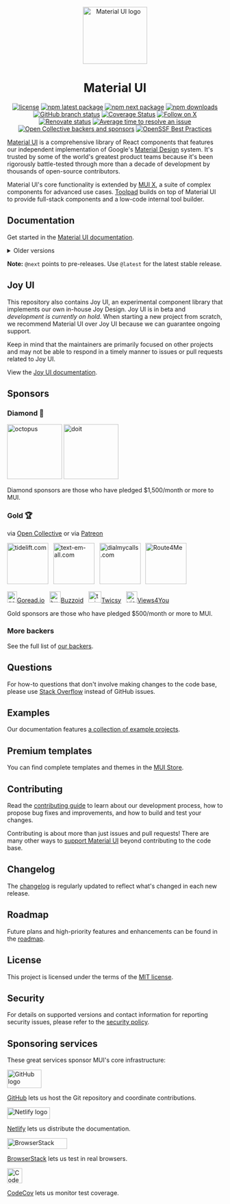 <!-- #default-branch-switch -->
<!-- markdownlint-disable-next-line -->
<p align="center">
  <a href="https://next.mui.com/core/" rel="noopener" target="_blank"><img width="150" height="133" src="https://mui.com/static/logo.svg" alt="Material UI logo"></a>
</p>

<h1 align="center">Material UI</h1>

<div align="center">

[![license](https://img.shields.io/badge/license-MIT-blue.svg)](https://github.com/mui/material-ui/blob/HEAD/LICENSE)
[![npm latest package](https://img.shields.io/npm/v/@mui/material/latest.svg)](https://www.npmjs.com/package/@mui/material)
[![npm next package](https://img.shields.io/npm/v/@mui/material/next.svg)](https://www.npmjs.com/package/@mui/material)
[![npm downloads](https://img.shields.io/npm/dm/@mui/material.svg)](https://www.npmjs.com/package/@mui/material)
[![GitHub branch status](https://img.shields.io/github/checks-status/mui/material-ui/HEAD)](https://github.com/mui/material-ui/commits/HEAD/)
[![Coverage Status](https://img.shields.io/codecov/c/github/mui/material-ui.svg)](https://app.codecov.io/gh/mui/material-ui/)
[![Follow on X](https://img.shields.io/twitter/follow/MaterialUI.svg?label=follow+Material+UI)](https://x.com/MaterialUI)
[![Renovate status](https://img.shields.io/badge/renovate-enabled-brightgreen.svg)](https://github.com/mui/material-ui/issues/27062)
[![Average time to resolve an issue](https://isitmaintained.com/badge/resolution/mui/material-ui.svg)](https://isitmaintained.com/project/mui/material-ui 'Average time to resolve an issue')
[![Open Collective backers and sponsors](https://img.shields.io/opencollective/all/mui-org)](https://opencollective.com/mui-org)
[![OpenSSF Best Practices](https://www.bestpractices.dev/projects/1320/badge)](https://www.bestpractices.dev/projects/1320)

</div>

[Material UI](https://mui.com/material-ui/) is a comprehensive library of React components that features our independent implementation of Google's [Material Design](https://m2.material.io/design/introduction/) system.
It's trusted by some of the world's greatest product teams because it's been rigorously battle-tested through more than a decade of development by thousands of open-source contributors.

Material UI's core functionality is extended by [MUI X](https://github.com/mui/mui-x), a suite of complex components for advanced use cases.
[Toolpad](https://github.com/mui/toolpad) builds on top of Material UI to provide full-stack components and a low-code internal tool builder.

## Documentation

Get started in the [Material UI documentation](https://mui.com/material-ui/getting-started/).

<details>
  <summary>Older versions</summary>

- **[v5.x](https://v5.mui.com/)** ([Upgrading from v5 to v6](https://mui.com/material-ui/migration/upgrade-to-v6/))
- **[v4.x](https://v4.mui.com/)** ([Upgrading from v4 to v5](https://mui.com/material-ui/migration/migration-v4/))
- **[v3.x](https://v3.mui.com/)** ([Upgrading from v3 to v4](https://mui.com/material-ui/migration/migration-v3/))
- **[v0.x](https://v0.mui.com/)** ([Upgrading to v1](https://mui.com/material-ui/migration/migration-v0x/))

</details>

**Note:** `@next` points to pre-releases.
Use `@latest` for the latest stable release.

## Joy UI

This repository also contains Joy UI, an experimental component library that implements our own in-house Joy Design.
Joy UI is in beta and _development is currently on hold_.
When starting a new project from scratch, we recommend Material UI over Joy UI because we can guarantee ongoing support.

Keep in mind that the maintainers are primarily focused on other projects and may not be able to respond in a timely manner to issues or pull requests related to Joy UI.

View the [Joy UI documentation](https://mui.com/joy-ui/getting-started/).

## Sponsors

### Diamond 💎

<p>
  <a href="https://octopus.com/?utm_source=mui.com&utm_medium=referral&utm_content=readme" rel="noopener sponsored" target="_blank"><img height="128" width="128" src="https://mui.com/static/sponsors/octopus-square.svg" alt="octopus" title="Repeatable, reliable deployments" loading="lazy" /></a>
  <a href="https://www.doit.com/?utm_source=mui.com&utm_medium=referral&utm_content=readme" rel="noopener sponsored" target="_blank"><img height="128" width="128" src="https://mui.com/static/sponsors/doit-square.svg" alt="doit" title="Management Platform for Google Cloud and AWS" loading="lazy" /></a>
</p>

Diamond sponsors are those who have pledged \$1,500/month or more to MUI.

### Gold 🏆

via [Open Collective](https://opencollective.com/mui-org) or via [Patreon](https://www.patreon.com/oliviertassinari)

<p>
  <a href="https://tidelift.com/subscription/pkg/npm-material-ui?utm_source=npm-material-ui&utm_medium=referral&utm_campaign=homepage" rel="noopener sponsored" target="_blank"><img height="96" width="96" src="https://avatars.githubusercontent.com/u/30204434?s=288" alt="tidelift.com" title="Tidelift: Enterprise-ready open-source software." loading="lazy" /></a>
  &nbsp;
  <a href="https://www.text-em-all.com/?utm_source=mui.com&utm_medium=referral&utm_content=readme" rel="noopener sponsored" target="_blank"><img src="https://avatars.githubusercontent.com/u/1262264?s=288" alt="text-em-all.com" title="Text-em-all: Mass text messaging and automated calling." height="96" width="96" loading="lazy"></a>
  &nbsp;
  <a href="https://www.dialmycalls.com/?utm_source=mui.com&utm_medium=referral&utm_content=readme" rel="noopener sponsored" target="_blank"><img height="96" width="96" src="https://images.opencollective.com/dialmycalls/f5ae9ab/avatar/288.png" alt="dialmycalls.com" title="DialMyCalls: Send text messages, calls, and emails." loading="lazy" /></a>
  &nbsp;
  <a href="https://route4me.com/?utm_source=mui.com&utm_medium=referral&utm_content=readme" rel="noopener sponsored" target="_blank"><img height="96" width="96" src="https://images.opencollective.com/route4me/71fb6fa/avatar/288.png" alt="Route4Me" title="Route4Me: Trusted last mile route planning and route optimization." loading="lazy" /></a>
  &nbsp;
</p>

<p>
  <a href="https://goread.io/?utm_source=mui.com&utm_medium=referral&utm_content=readme" rel="noopener sponsored" target="_blank"><img height="26" width="23" src="https://images.opencollective.com/goread_io/eb6337d/logo/78.png" alt="goread.io" title="Goread.io: Instagram followers, likes, views, and comments." loading="lazy" />Goread.io</a>
  &nbsp;
  <a href="https://buzzoid.com/?utm_source=mui.com&utm_medium=referral&utm_content=readme" rel="noopener sponsored" target="_blank"><img height="26" width="26" src="https://images.opencollective.com/buzzoidz/d23d9bb/logo/78.png" alt="buzzoid.com" title="Buzzoid: Instant delivery Instagram followers." loading="lazy" />Buzzoid</a>
  &nbsp;
  <a href="https://twicsy.com/?utm_source=mui.com&utm_medium=referral&utm_content=readme" rel="noopener sponsored" target="_blank"><img height="26" width="30" src="https://images.opencollective.com/twicsy/7af290f/logo/78.png" alt="twicsy.com" title="Twicsy: Instant delivery Instagram followers." loading="lazy" />Twicsy</a>
  &nbsp;
  <a href="https://views4you.com/?utm_source=mui.com&utm_medium=referral&utm_content=readme" rel="noopener sponsored" target="_blank"><img height="26" width="26" src="https://images.opencollective.com/buy-instagram-followers-v4y/6364714/logo/78.png" alt="views4you.com" title="Views4you: Social media growth services." loading="lazy" />Views4You</a>
  &nbsp;
</p>

Gold sponsors are those who have pledged \$500/month or more to MUI.

### More backers

See the full list of [our backers](https://mui.com/material-ui/discover-more/backers/).

## Questions

For how-to questions that don't involve making changes to the code base, please use [Stack Overflow](https://stackoverflow.com/questions/) instead of GitHub issues.

## Examples

Our documentation features [a collection of example projects](https://github.com/mui/material-ui/tree/master/examples).

## Premium templates

You can find complete templates and themes in the [MUI Store](https://mui.com/store/?utm_source=docs&utm_medium=referral&utm_campaign=readme-store).

## Contributing

Read the [contributing guide](/CONTRIBUTING.md) to learn about our development process, how to propose bug fixes and improvements, and how to build and test your changes.

Contributing is about more than just issues and pull requests!
There are many other ways to [support Material UI](https://mui.com/material-ui/getting-started/faq/#mui-is-an-awesome-organization-how-can-i-support-it) beyond contributing to the code base.

## Changelog

The [changelog](https://github.com/mui/material-ui/releases) is regularly updated to reflect what's changed in each new release.

## Roadmap

Future plans and high-priority features and enhancements can be found in the [roadmap](https://mui.com/material-ui/discover-more/roadmap/).

## License

This project is licensed under the terms of the [MIT license](/LICENSE).

## Security

For details on supported versions and contact information for reporting security issues, please refer to the [security policy](https://github.com/mui/material-ui/security/policy).

## Sponsoring services

These great services sponsor MUI's core infrastructure:

<div>
<picture>
  <source media="(prefers-color-scheme: dark)" srcset="https://mui.com/static/readme/github-darkmode.svg">
  <source media="(prefers-color-scheme: light)" srcset="https://mui.com/static/readme/github-lightmode.svg">
  <img alt="GitHub logo" src="https://mui.com/static/readme/github-lightmode.svg" width="80" height="43">
</picture>

[GitHub](https://github.com/) lets us host the Git repository and coordinate contributions.

</div>

<div>
<picture>
  <source media="(prefers-color-scheme: dark)" srcset="https://mui.com/static/readme/netlify-darkmode.svg">
  <source media="(prefers-color-scheme: light)" srcset="https://mui.com/static/readme/netlify-lightmode.svg">
  <img alt="Netlify logo" src="https://mui.com/static/readme/netlify-lightmode.svg" width="100" height="27">
</picture>

[Netlify](https://www.netlify.com/) lets us distribute the documentation.

</div>

<div>
<picture>
  <source media="(prefers-color-scheme: dark)" srcset="https://mui.com/static/readme/browserstack-darkmode.svg">
  <source media="(prefers-color-scheme: light)" srcset="https://mui.com/static/readme/browserstack-lightmode.svg">
  <img alt="BrowserStack logo" src="https://mui.com/static/readme/browserstack-lightmode.svg" width="140" height="25">
</picture>

[BrowserStack](https://www.browserstack.com/) lets us test in real browsers.

</div>

<div>
<img loading="lazy" alt="CodeCov logo" src="https://avatars.githubusercontent.com/u/8226205?s=105" width="35" height="35">

[CodeCov](https://about.codecov.io/) lets us monitor test coverage.

</div>
